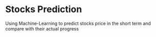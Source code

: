 # Stocks Prediction
Using Machine-Learning to predict stocks price in the short term and compare with their actual progress
